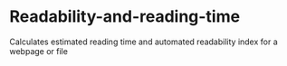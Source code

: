 # Readability-and-reading-time
Calculates estimated reading time and automated readability index for a webpage or file
